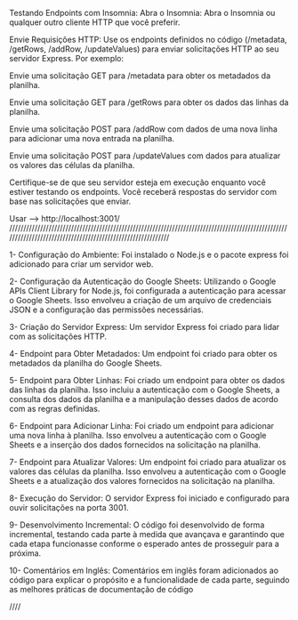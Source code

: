 Testando Endpoints com Insomnia:
Abra o Insomnia: Abra o Insomnia ou qualquer outro cliente HTTP que você preferir.

Envie Requisições HTTP: Use os endpoints definidos no código (/metadata, /getRows, /addRow, /updateValues) para enviar solicitações HTTP ao seu servidor Express. Por exemplo:

Envie uma solicitação GET para /metadata para obter os metadados da planilha.

Envie uma solicitação GET para /getRows para obter os dados das linhas da planilha.

Envie uma solicitação POST para /addRow com dados de uma nova linha para adicionar uma nova entrada na planilha.

Envie uma solicitação POST para /updateValues com dados para atualizar os valores das células da planilha.

Certifique-se de que seu servidor esteja em execução enquanto você estiver testando os endpoints. Você receberá respostas do servidor com base nas solicitações que enviar.

Usar --> http://localhost:3001/
////////////////////////////////////////////////////////////////////////////////////////////////////////////////////////////////////////////////////////////

1- Configuração do Ambiente: Foi instalado o Node.js e o pacote express foi adicionado para criar um servidor web.

2- Configuração da Autenticação do Google Sheets: Utilizando o Google APIs Client Library for Node.js, foi configurada a autenticação para acessar o Google Sheets. Isso envolveu a criação de um arquivo de credenciais JSON 
e a configuração das permissões necessárias.

3- Criação do Servidor Express: Um servidor Express foi criado para lidar com as solicitações HTTP.

4- Endpoint para Obter Metadados: Um endpoint foi criado para obter os metadados da planilha do Google Sheets.

5- Endpoint para Obter Linhas: Foi criado um endpoint para obter os dados das linhas da planilha. Isso incluiu a autenticação com o Google Sheets, a consulta dos dados da planilha 
e a manipulação desses dados de acordo com as regras definidas.

6- Endpoint para Adicionar Linha: Foi criado um endpoint para adicionar uma nova linha à planilha. Isso envolveu a autenticação com o Google Sheets e a inserção dos dados fornecidos na solicitação na planilha.

7- Endpoint para Atualizar Valores: Um endpoint foi criado para atualizar os valores das células da planilha. Isso envolveu a autenticação com o Google Sheets e a atualização dos valores fornecidos na solicitação na planilha.

8- Execução do Servidor: O servidor Express foi iniciado e configurado para ouvir solicitações na porta 3001.

9- Desenvolvimento Incremental: O código foi desenvolvido de forma incremental, testando cada parte à medida que avançava e garantindo que cada etapa funcionasse conforme o esperado antes de prosseguir para a próxima.

10- Comentários em Inglês: Comentários em inglês foram adicionados ao código para explicar o propósito e a funcionalidade de cada parte, seguindo as melhores práticas de documentação de código

////

